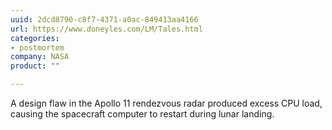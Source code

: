 ```yaml
---
uuid: 2dcd8790-c8f7-4371-a0ac-849413aa4166
url: https://www.doneyles.com/LM/Tales.html
categories:
- postmortem
company: NASA
product: ""

---
```


A design flaw in the Apollo 11 rendezvous radar produced excess CPU load, causing the spacecraft computer to restart during lunar landing.
